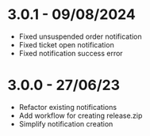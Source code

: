 # 3.0.1 - 09/08/2024
- Fixed unsuspended order notification
- Fixed ticket open notification
- Fixed notification success error

# 3.0.0 - 27/06/23
- Refactor existing notifications
- Add workflow for creating release.zip
- Simplify notification creation
